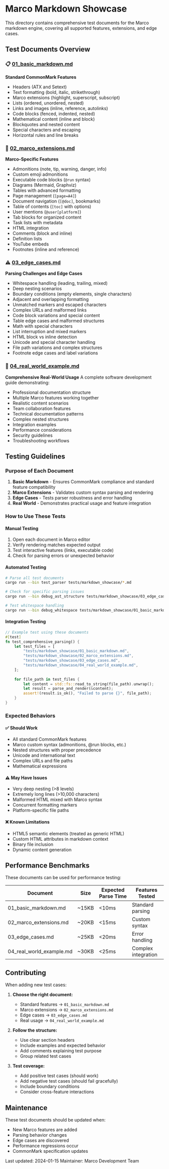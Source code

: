 # Marco Markdown Showcase

This directory contains comprehensive test documents for the Marco markdown engine, covering all supported features, extensions, and edge cases.

## Test Documents Overview

### 📋 [01_basic_markdown.md](./01_basic_markdown.md)
**Standard CommonMark Features**
- Headers (ATX and Setext)
- Text formatting (bold, italic, strikethrough)
- Marco extensions (highlight, superscript, subscript)
- Lists (ordered, unordered, nested)
- Links and images (inline, reference, autolinks)
- Code blocks (fenced, indented, nested)
- Mathematical content (inline and block)
- Blockquotes and nested content
- Special characters and escaping
- Horizontal rules and line breaks

### 🚀 [02_marco_extensions.md](./02_marco_extensions.md)
**Marco-Specific Features**
- Admonitions (note, tip, warning, danger, info)
- Custom emoji admonitions
- Executable code blocks (`@run` syntax)
- Diagrams (Mermaid, Graphviz)
- Tables with advanced formatting
- Page management (`[page=A4]`)
- Document navigation (`[@doc]`, bookmarks)
- Table of contents (`[toc]` with options)
- User mentions (`@user[platform]`)
- Tab blocks for organized content
- Task lists with metadata
- HTML integration
- Comments (block and inline)
- Definition lists
- YouTube embeds
- Footnotes (inline and reference)

### ⚠️ [03_edge_cases.md](./03_edge_cases.md)
**Parsing Challenges and Edge Cases**
- Whitespace handling (leading, trailing, mixed)
- Deep nesting scenarios
- Boundary conditions (empty elements, single characters)
- Adjacent and overlapping formatting
- Unmatched markers and escaped characters
- Complex URLs and malformed links
- Code block variations and special content
- Table edge cases and malformed structures
- Math with special characters
- List interruption and mixed markers
- HTML block vs inline detection
- Unicode and special character handling
- File path variations and complex structures
- Footnote edge cases and label variations

### 🏢 [04_real_world_example.md](./04_real_world_example.md)
**Comprehensive Real-World Usage**
A complete software development guide demonstrating:
- Professional documentation structure
- Multiple Marco features working together
- Realistic content scenarios
- Team collaboration features
- Technical documentation patterns
- Complex nested structures
- Integration examples
- Performance considerations
- Security guidelines
- Troubleshooting workflows

## Testing Guidelines

### Purpose of Each Document

1. **Basic Markdown** - Ensures CommonMark compliance and standard feature compatibility
2. **Marco Extensions** - Validates custom syntax parsing and rendering
3. **Edge Cases** - Tests parser robustness and error handling
4. **Real World** - Demonstrates practical usage and feature integration

### How to Use These Tests

#### Manual Testing
1. Open each document in Marco editor
2. Verify rendering matches expected output
3. Test interactive features (links, executable code)
4. Check for parsing errors or unexpected behavior

#### Automated Testing
```bash
# Parse all test documents
cargo run --bin test_parser tests/markdown_showcase/*.md

# Check for specific parsing issues
cargo run --bin debug_ast_structure tests/markdown_showcase/03_edge_cases.md

# Test whitespace handling
cargo run --bin debug_whitespace tests/markdown_showcase/01_basic_markdown.md
```

#### Integration Testing
```rust
// Example test using these documents
#[test]
fn test_comprehensive_parsing() {
    let test_files = [
        "tests/markdown_showcase/01_basic_markdown.md",
        "tests/markdown_showcase/02_marco_extensions.md",
        "tests/markdown_showcase/03_edge_cases.md",
        "tests/markdown_showcase/04_real_world_example.md",
    ];
    
    for file_path in test_files {
        let content = std::fs::read_to_string(file_path).unwrap();
        let result = parse_and_render(&content);
        assert!(result.is_ok(), "Failed to parse {}", file_path);
    }
}
```

### Expected Behaviors

#### ✅ Should Work
- All standard CommonMark features
- Marco custom syntax (admonitions, @run blocks, etc.)
- Nested structures with proper precedence
- Unicode and international text
- Complex URLs and file paths
- Mathematical expressions

#### ⚠️ May Have Issues
- Very deep nesting (>8 levels)
- Extremely long lines (>10,000 characters)
- Malformed HTML mixed with Marco syntax
- Concurrent formatting markers
- Platform-specific file paths

#### ❌ Known Limitations
- HTML5 semantic elements (treated as generic HTML)
- Custom HTML attributes in markdown context
- Binary file inclusion
- Dynamic content generation

## Performance Benchmarks

These documents can be used for performance testing:

| Document | Size | Expected Parse Time | Features Tested |
|----------|------|-------------------|-----------------|
| 01_basic_markdown.md | ~15KB | <10ms | Standard parsing |
| 02_marco_extensions.md | ~20KB | <15ms | Custom syntax |
| 03_edge_cases.md | ~25KB | <20ms | Error handling |
| 04_real_world_example.md | ~30KB | <25ms | Complex integration |

## Contributing

When adding new test cases:

1. **Choose the right document:**
   - Standard features → `01_basic_markdown.md`
   - Marco extensions → `02_marco_extensions.md`
   - Edge cases → `03_edge_cases.md`
   - Real usage → `04_real_world_example.md`

2. **Follow the structure:**
   - Use clear section headers
   - Include examples and expected behavior
   - Add comments explaining test purpose
   - Group related test cases

3. **Test coverage:**
   - Add positive test cases (should work)
   - Add negative test cases (should fail gracefully)
   - Include boundary conditions
   - Consider cross-feature interactions

## Maintenance

These test documents should be updated when:
- New Marco features are added
- Parsing behavior changes
- Edge cases are discovered
- Performance regressions occur
- CommonMark specification updates

Last updated: 2024-01-15
Maintainer: Marco Development Team